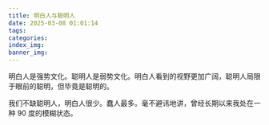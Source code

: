 ```yaml
---
title: 明白人与聪明人
date: 2025-03-08 01:01:14
tags:
categories:
index_img:
banner_img:
---
```


明白人是强势文化。聪明人是弱势文化。明白人看到的视野更加广阔，聪明人局限于眼前的聪明，但毕竟是聪明的。

我们不缺聪明人，明白人很少。蠢人最多。毫不避讳地讲，曾经长期以来我处在一种 90 度的模糊状态。